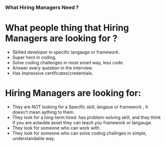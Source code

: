 ### What Hiring Managers Need ? ###

# What people thing that Hiring Managers are looking for ?
- Skilled developer in specific langauge or framework.
- Super hero in coding.
- Solve coding challenges in most smart way, less code.
- Answer every question in the interview.
- Has impressive certificates/credentials.

# Hiring Managers are  looking for:
- They are NOT looking for a Specific skill, langaue or framework , It doesn't mean aything to them.   
- They look for a long-term hired. has problem-solving skill, and they think 
  if you are avlauble asset they can teach you framework or langauge.
- They look for someone who can work with. 
- They look for someone who can solve coding challnges in simple, understandable way. 


